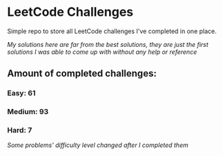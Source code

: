 
# LeetCode Challenges

Simple repo to store all LeetCode challenges I've completed in one place.

<i>My solutions here are far from the best solutions, they are just the first solutions I was able to come up with without any help or reference</i>

## Amount of completed challenges:

### Easy: 61

### Medium: 93

### Hard: 7

<i>Some problems' difficulty level changed after I completed them</i>
